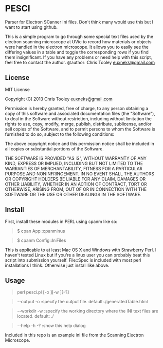 PESCI
=====

Parser for Electron SCanner Ini files.  Don't think many would use this but I want to start using github.

This is a simple program to go through some special text files used by the electron scanning microscope at UVic to record how materials or objects were handled in the electron microscope. It allows you to easily see the differing values in a table and toggle the corresponding rows if you find them insignificant.  If you have any problems or need help with this script, feel free to contact the author.
 @author: Chris Tooley <euxneks@gmail.com>

License
-------

MIT License

Copyright (C) 2013 Chris Tooley <euxneks@gmail.com>

Permission is hereby granted, free of charge, to any person obtaining a copy of this software and associated documentation
files (the "Software"), to deal in the Software without restriction, including without limitation the rights to use, copy,
modify, merge, publish, distribute, sublicense, and/or sell copies of the Software, and to permit persons to whom the 
Software is furnished to do so, subject to the following conditions:

The above copyright notice and this permission notice shall be included in all copies or substantial portions of the Software.

THE SOFTWARE IS PROVIDED "AS IS", WITHOUT WARRANTY OF ANY KIND, EXPRESS OR IMPLIED, INCLUDING BUT NOT LIMITED TO THE WARRANTIES 
OF MERCHANTABILITY, FITNESS FOR A PARTICULAR PURPOSE AND NONINFRINGEMENT. IN NO EVENT SHALL THE AUTHORS OR COPYRIGHT HOLDERS BE 
LIABLE FOR ANY CLAIM, DAMAGES OR OTHER LIABILITY, WHETHER IN AN ACTION OF CONTRACT, TORT OR OTHERWISE, ARISING FROM, OUT OF OR 
IN CONNECTION WITH THE SOFTWARE OR THE USE OR OTHER DEALINGS IN THE SOFTWARE.

Install
-------

First, install these modules in PERL using cpanm like so:
>	$ cpan App::cpanminus

>	$ cpanm Config::IniFiles

This is applicable to at least Mac OS X and Windows with Strawberry Perl.  I haven't tested Linux but if you're a linux user you can probably beat this script into submission yourself.
File::Spec is included with most perl installations I think. Otherwise just install like above.

Usage
-----

> perl pesci.pl [-o <filename>][-w <workdir>][-?]

> 

> 	--output -o 	:specify the output file. default:./generatedTable.html

> 	--workdir -w 	:specify the working directory where the INI text files are located. default: ./

> 	--help -h -? 	:show this help dialog

Included in this repo is an example ini file from the Scanning Electron Microscope.
